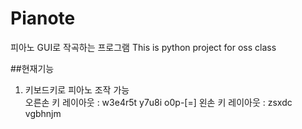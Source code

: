 # **Pianote**
피아노 GUI로 작곡하는 프로그램
This is python project for oss class

##현재기능
1. 키보드키로 피아노 조작 가능  
오른손 키 레이아웃 : w3e4r5t y7u8i o0p-[=]
왼손 키 레이아웃 : zsxdc vgbhnjm
